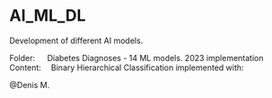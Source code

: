 # AI_ML_DL

Development of different AI models.<br>

Folder:     &emsp;&nbsp;Diabetes Diagnoses - 14 ML models. 2023 implementation<br>
Content:    &emsp;Binary Hierarchical Classification implemented with:

@Denis M.
